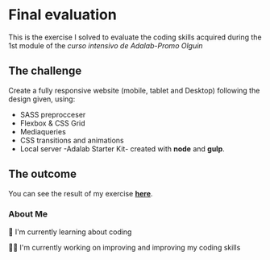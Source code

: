 # Final evaluation

This is the exercise I solved to evaluate the coding skills acquired during the 1st module of the *curso intensivo de Adalab-Promo Olguin*


## The challenge  

Create a fully responsive website (mobile, tablet and Desktop) following the design given, using:   
- SASS preprocceser
- Flexbox & CSS Grid
- Mediaqueries
- CSS transitions and animations
- Local server -Adalab Starter Kit- created with **node** and **gulp**.

## The outcome  

You can see the result of my exercise [**here**](https://beta.adalab.es/modulo-1-evaluacion-final-IsaGarabana/).

### About Me

🧠 I'm currently learning about coding  

👩‍💻 I'm currently working on improving and improving my coding skills

